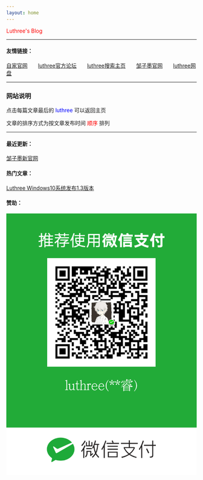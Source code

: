 ```yaml
---
layout: home
---
```


<font color="red">Luthree's Blog</font>

------

#### 友情链接：

[自家官网](https://zjxp.luthree.tk)&ensp;&ensp;&ensp;&ensp;[luthree官方论坛](http://bbs.luthree.ml)&ensp;&ensp;&ensp;&ensp;[luthree搜索主页](https://s.luthree.tk/)&ensp;&ensp;&ensp;&ensp;[邹子墨官网](https://zzm.luthree.tk)&ensp;&ensp;&ensp;&ensp;[luthree网盘](http://pan.luthree.tk)

------

### 网站说明

点击每篇文章最后的 <font color="blue"> luthree </font> 可以返回主页

文章的排序方式为按文章发布时间 <font color="red">顺序</font> 排列

------

#### 最近更新：

[邹子墨新官网](https://luthree.tk/posts/2021-11-05-2021_11_05_%E6%9B%B4%E6%96%B0_1_%E9%82%B9%E5%AD%90%E5%A2%A8%E5%AE%98%E7%BD%91.html)

#### 热门文章：

[Luthree Windows10系统发布1.3版本](https://luthree.tk/posts/2021-10-10-1_Luthree_Windows10.html)

#### 赞助：

![微信收款码](/img/mm_facetoface_collect_qrcode_1632534792604.png "赞助")
